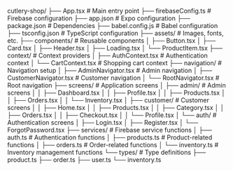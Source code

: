 cutlery-shop/
├── App.tsx                  # Main entry point
├── firebaseConfig.ts        # Firebase configuration
├── app.json                 # Expo configuration
├── package.json             # Dependencies
├── babel.config.js          # Babel configuration
├── tsconfig.json            # TypeScript configuration
├── assets/                  # Images, fonts, etc.
├── components/              # Reusable components
│   ├── Button.tsx
│   ├── Card.tsx
│   ├── Header.tsx
│   ├── Loading.tsx
│   └── ProductItem.tsx
├── context/                 # Context providers
│   ├── AuthContext.tsx      # Authentication context
│   └── CartContext.tsx      # Shopping cart context
├── navigation/              # Navigation setup
│   ├── AdminNavigator.tsx   # Admin navigation
│   ├── CustomerNavigator.tsx # Customer navigation
│   └── RootNavigator.tsx    # Root navigation
├── screens/                 # Application screens
│   ├── admin/               # Admin screens
│   │   ├── Dashboard.tsx
│   │   ├── Profile.tsx
│   │   ├── Products.tsx
│   │   ├── Orders.tsx
│   │   └── Inventory.tsx
│   ├── customer/            # Customer screens
│   │   ├── Home.tsx
│   │   ├── Products.tsx
│   │   ├── Category.tsx
│   │   ├── Orders.tsx
│   │   ├── Checkout.tsx
│   │   └── Profile.tsx
│   └── auth/                # Authentication screens
│       ├── Login.tsx
│       ├── Register.tsx
│       └── ForgotPassword.tsx
├── services/                # Firebase service functions
│   ├── auth.ts              # Authentication functions
│   ├── products.ts          # Product-related functions
│   ├── orders.ts            # Order-related functions
│   └── inventory.ts         # Inventory management functions
└── types/                   # Type definitions
    ├── product.ts
    ├── order.ts
    ├── user.ts
    └── inventory.ts